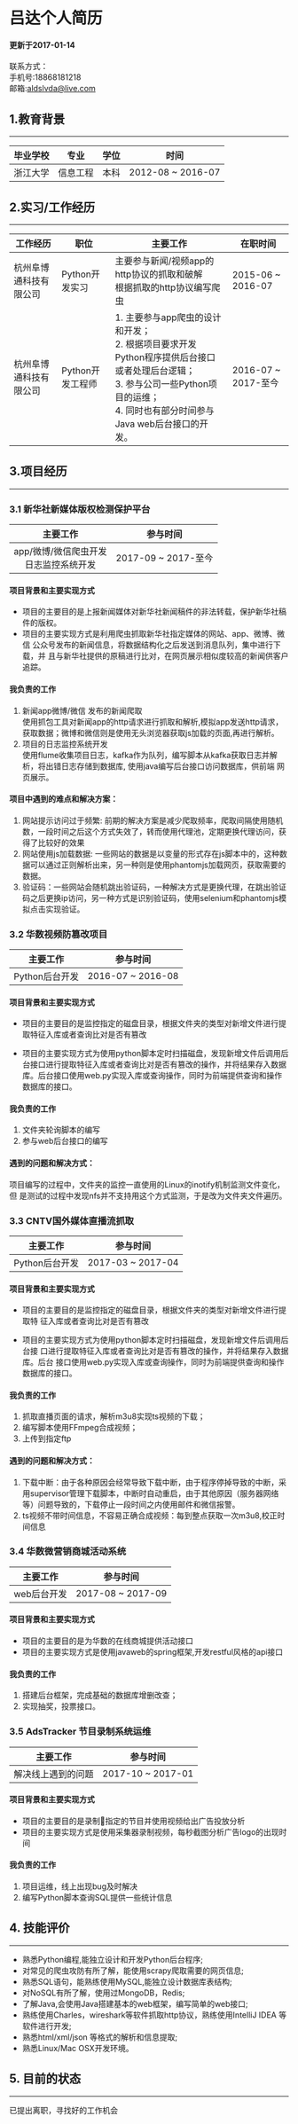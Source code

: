 
# 吕达个人简历 #
#### 更新于2017-01-14 ####
联系方式：    
手机号:18868181218    
邮箱:aldslvda@live.com
## 1.教育背景 ##
-------------------------


|毕业学校|专业|学位|时间|
|----|---|---|-----|
|浙江大学 |信息工程|本科| 2012-08 ~ 2016-07 |



## 2.实习/工作经历 ##
---------------------------------
|工作经历|职位|主要工作|在职时间|
|----|---|---|-----|
| 杭州阜博通科技有限公司 | Python开发实习 | 主要参与新闻/视频app的http协议的抓取和破解<br>根据抓取的http协议编写爬虫 | 2015-06 ~ 2016-07   |                                                                           
| 杭州阜博通科技有限公司 | Python开发工程师 | 1. 主要参与app爬虫的设计和开发；<br> 2. 根据项目要求开发Python程序提供后台接口或者处理后台逻辑；<br> 3. 参与公司一些Python项目的运维；<br> 4. 同时也有部分时间参与Java web后台接口的开发。 |2016-07 ~ 2017-至今 |  



## 3.项目经历 ##
---------------------------------------------
### 3.1 新华社新媒体版权检测保护平台 ###
| 主要工作  | 参与时间|
| :--: | :--:|
| app/微博/微信爬虫开发<br> 日志监控系统开发 | 2017-09 ~ 2017-至今 |

#### 项目背景和主要实现方式
- 项目的主要目的是上报新闻媒体对新华社新闻稿件的非法转载，保护新华社稿件的版权。
- 项目的主要实现方式是利用爬虫抓取新华社指定媒体的网站、app、微博、微信
公众号发布的新闻信息，将数据结构化之后发送到消息队列，集中进行下载，并
且与新华社提供的原稿进行比对，在网页展示相似度较高的新闻供客户追踪。

#### 我负责的工作
1.	新闻app微博/微信 发布的新闻爬取    
使用抓包工具对新闻app的http请求进行抓取和解析,模拟app发送http请求，
获取数据；微博和微信则是使用无头浏览器获取js加载的页面,再进行解析。
2.	项目的日志监控系统开发    
使用flume收集项目日志，kafka作为队列，编写脚本从kafka获取日志并解
析，将出错日志存储到数据库, 使用java编写后台接口访问数据库，供前端
网页展示。
 
#### 项目中遇到的难点和解决方案：
1.	网站提示访问过于频繁: 前期的解决方案是减少爬取频率，爬取间隔使用随机数，一段时间之后这个方式失效了，转而使用代理池，定期更换代理访问，获得了比较好的效果
2.	网站使用js加载数据: 一些网站的数据是以变量的形式存在js脚本中的，这种数据可以通过正则解析出来，另一种则是使用phantomjs加载网页，获取需要的数据。
3.	验证码：一些网站会随机跳出验证码，一种解决方式是更换代理，在跳出验证码之后更换ip访问，另一种方式是识别验证码，使用selenium和phantomjs模拟点击实现验证。

### 3.2 华数视频防篡改项目 ###
| 主要工作  | 参与时间|
| :--: | :--:|
|Python后台开发|2016-07 ~ 2016-08|
#### 项目背景和主要实现方式
- 项目的主要目的是监控指定的磁盘目录，根据文件夹的类型对新增文件进行提取特征入库或者查询比对是否有篡改

- 项目的主要实现方式为使用python脚本定时扫描磁盘，发现新增文件后调用后台接口进行提取特征入库或者查询比对是否有篡改的操作，并将结果存入数据库。后台接口使用web.py实现入库或查询操作，同时为前端提供查询和操作数据库的接口。

#### 我负责的工作
1.	文件夹轮询脚本的编写
2.	参与web后台接口的编写

#### 遇到的问题和解决方式：
项目编写的过程中，文件夹的监控一直使用的Linux的inotify机制监测文件变化，但
是测试的过程中发现nfs并不支持用这个方式监测，于是改为文件夹文件遍历。

### 3.3 CNTV国外媒体直播流抓取 ###
| 主要工作  | 参与时间|
| :--: | :--:|
|Python后台开发|2017-03 ~ 2017-04|
#### 项目背景和主要实现方式
- 项目的主要目的是监控指定的磁盘目录，根据文件夹的类型对新增文件进行提取特
征入库或者查询比对是否有篡改

- 项目的主要实现方式为使用python脚本定时扫描磁盘，发现新增文件后调用后台接
口进行提取特征入库或者查询比对是否有篡改的操作，并将结果存入数据库。后台
接口使用web.py实现入库或查询操作，同时为前端提供查询和操作数据库的接口。

#### 我负责的工作
1.	抓取直播页面的请求，解析m3u8实现ts视频的下载；
2.	编写脚本使用FFmpeg合成视频；
3.	上传到指定ftp

#### 遇到的问题和解决方式：
1.	下载中断：由于各种原因会经常导致下载中断，由于程序停掉导致的中断，采用supervisor管理下载脚本，中断时自动重启，由于其他原因（服务器网络等）问题导致的，下载停止一段时间之内使用邮件和微信报警。
2.	ts视频不带时间信息，不容易正确合成视频：每到整点获取一次m3u8,校正时间信息

### 3.4 华数微营销商城活动系统 ###
| 主要工作  | 参与时间|
| :--: | :--:|
| web后台开发 | 2017-08 ~ 2017-09 | 

#### 项目背景和主要实现方式

- 项目的主要目的是为华数的在线商城提供活动接口
- 项目的主要实现方式是使用javaweb的spring框架,开发restful风格的api接口



#### 我负责的工作
1.	搭建后台框架，完成基础的数据库增删改查；
2.	实现抽奖，投票接口。


### 3.5 AdsTracker 节目录制系统运维 ###
| 主要工作  | 参与时间|
| :--: | :--:|
| 解决线上遇到的问题 | 2017-10 ~ 2017-01 | 

#### 项目背景和主要实现方式

- 项目的主要目的是录制指定的节目并使用视频给出广告投放分析
- 项目的主要实现方式是使用采集器录制视频，每秒截图分析广告logo的出现时间


#### 我负责的工作
1.	项目运维，线上出现bug及时解决
2.	编写Python脚本查询SQL提供一些统计信息

## 4. 技能评价 ##
--------------------------------------
- 熟悉Python编程,能独立设计和开发Python后台程序;
- 对常见的爬虫攻防有所了解，能使用scrapy爬取需要的网页信息;
- 熟悉SQL语句，能熟练使用MySQL,能独立设计数据库表结构;
- 对NoSQL有所了解，使用过MongoDB，Redis; 
- 了解Java,会使用Java搭建基本的web框架，编写简单的web接口;
- 熟练使用Charles，wireshark等软件抓取http协议，熟练使用IntelliJ IDEA 等软件进行开发;
- 熟悉html/xml/json 等格式的解析和信息提取;
- 熟悉Linux/Mac OSX开发环境。

## 5. 目前的状态 ##
--------------------------------------------------
已提出离职，寻找好的工作机会


